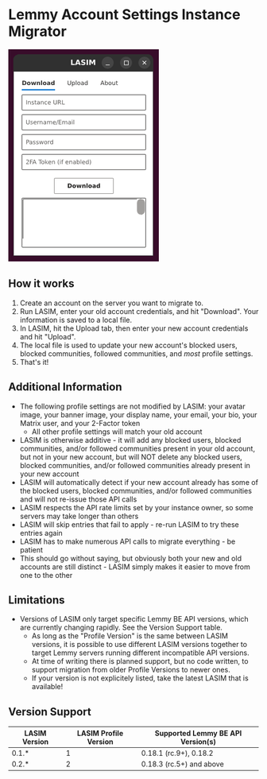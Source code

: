 # Lemmy Account Settings Instance Migrator

![LASIM Screenshot](LASIM.PNG)

## How it works

1. Create an account on the server you want to migrate to.
2. Run LASIM, enter your old account credentials, and hit "Download". Your information is saved to a local file.
3. In LASIM, hit the Upload tab, then enter your new account credentials and hit "Upload".
4. The local file is used to update your new account's blocked users, blocked communities, followed communities, and *most* profile settings.
5. That's it!

## Additional Information
- The following profile settings are not modified by LASIM: your avatar image, your banner image, your display name, your email, your bio, your Matrix user, and your 2-Factor token
    - All other profile settings will match your old account
- LASIM is otherwise additive - it will add any  blocked users, blocked communities, and/or followed communities present in your old account, but not in your new account, but will NOT delete any blocked users, blocked communities, and/or followed communities already present in your new account
- LASIM will automatically detect if your new account already has some of the blocked users, blocked communities, and/or followed communities and will not re-issue those API calls
- LASIM respects the API rate limits set by your instance owner, so some servers may take longer than others
- LASIM will skip entries that fail to apply - re-run LASIM to try these entries again
- LASIM has to make numerous API calls to migrate everything - be patient
- This should go without saying, but obviously both your new and old accounts are still distinct - LASIM simply makes it easier to move from one to the other

## Limitations
- Versions of LASIM only target specific Lemmy BE API versions, which are currently changing rapidly. See the Version Support table.
    - As long as the "Profile Version" is the same between LASIM versions, it is possible to use different LASIM versions together to target Lemmy servers running different incompatible API versions.
    - At time of writing there is planned support, but no code written, to support migration from older Profile Versions to newer ones.
    - If your version is not explicitely listed, take the latest LASIM that is available!

## Version Support
| LASIM Version | LASIM Profile Version | Supported Lemmy BE API Version(s) |
| ------------- | --------------------- | --------------------------------- |
| 0.1.\*        | 1                     | 0.18.1 (rc.9+), 0.18.2            |
| 0.2.\*        | 2                     | 0.18.3 (rc.5+) and above          |
